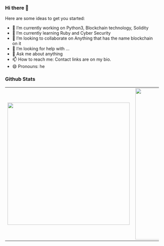 ### Hi there 👋

Here are some ideas to get you started:

- 🔭 I’m currently working on Python3, Blockchain technology, Solidity
- 🌱 I’m currently learning Ruby and Cyber Security
- 👯 I’m looking to collaborate on Anything that has the name blockchain on it
- 🤔 I’m looking for help with ...
- 💬 Ask me about anything
- 📫 How to reach me: Contact links are on my bio. 
- 😄 Pronouns: he

### Github Stats
<table>
  
  <tr>
      <td>
        <img width="400px" align="left" src="https://github-readme-stats.vercel.app/api/top-langs/?username=Kimxons&hide=html&layout=compact" />
    </td>
      <td>
        <img width="495px" align="left" src="https://github-readme-stats.vercel.app/api?username=Kimxons&count_private=true&theme=default&show_icons=true" />
    </td>
    
  </tr>  
  
</table>
